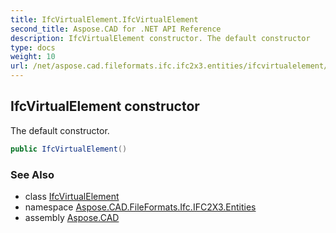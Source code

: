 ```yaml
---
title: IfcVirtualElement.IfcVirtualElement
second_title: Aspose.CAD for .NET API Reference
description: IfcVirtualElement constructor. The default constructor
type: docs
weight: 10
url: /net/aspose.cad.fileformats.ifc.ifc2x3.entities/ifcvirtualelement/ifcvirtualelement/
---
```

## IfcVirtualElement constructor

The default constructor.

```csharp
public IfcVirtualElement()
```

### See Also

* class [IfcVirtualElement](../)
* namespace [Aspose.CAD.FileFormats.Ifc.IFC2X3.Entities](../../ifcvirtualelement/)
* assembly [Aspose.CAD](../../../)


